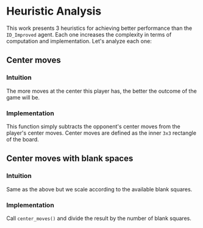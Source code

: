 # Heuristic Analysis

This work presents 3 heuristics for achieving better performance than the `ID_Improved` agent. Each one increases the complexity in terms of computation and implementation. Let's analyze each one:

## Center moves

### Intuition

The more moves at the center this player has, the better the outcome of the game will be.

### Implementation

This function simply subtracts the opponent's center moves from the player's center moves. Center moves are defined as the inner `3x3` rectangle of the board.

## Center moves with blank spaces

### Intuition

Same as the above but we scale according to the available blank squares.

### Implementation

Call `center_moves()` and divide the result by the number of blank squares.
